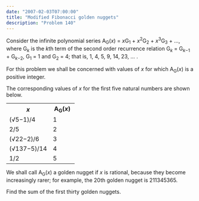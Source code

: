 ```yaml
---
date: "2007-02-03T07:00:00"
title: "Modified Fibonacci golden nuggets"
description: "Problem 140"
---
```


<p>Consider the infinite polynomial series A<sub>G</sub>(<i>x</i>) = <i>x</i>G<sub>1</sub> + <i>x</i><sup>2</sup>G<sub>2</sub> + <i>x</i><sup>3</sup>G<sub>3</sub> + ..., where G<sub><i>k</i></sub> is the <i>k</i>th term of the second order recurrence relation G<sub><i>k</i></sub> = G<sub><i>k</i>−1</sub> + G<sub><i>k</i>−2</sub>, G<sub>1</sub> = 1 and G<sub>2</sub> = 4; that is, 1, 4, 5, 9, 14, 23, ... .</p>
<p>For this problem we shall be concerned with values of <i>x</i> for which A<sub>G</sub>(<i>x</i>) is a positive integer.</p>
<p>The corresponding values of <i>x</i> for the first five natural numbers are shown below.</p>
<table class="grid" style="margin:0 auto;"><tr><th><b><i>x</i></b></th><th width="50"><b>A<sub>G</sub>(<i>x</i>)</b></th>
</tr><tr><td>(√5−1)/4</td><td>1</td>
</tr><tr><td>2/5</td><td>2</td>
</tr><tr><td>(√22−2)/6</td><td>3</td>
</tr><tr><td>(√137−5)/14</td><td>4</td>
</tr><tr><td>1/2</td><td>5</td>
</tr></table><p>We shall call A<sub>G</sub>(<i>x</i>) a golden nugget if <i>x</i> is rational, because they become increasingly rarer; for example, the 20th golden nugget is 211345365.</p>
<p>Find the sum of the first thirty golden nuggets.</p>

